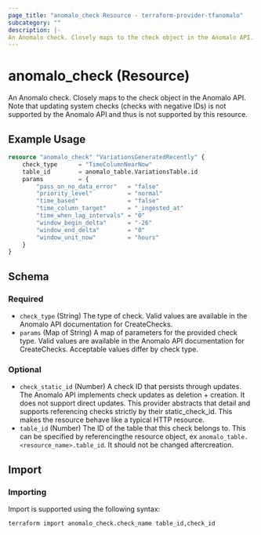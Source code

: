 ```yaml
---
page_title: "anomalo_check Resource - terraform-provider-tfanomalo"
subcategory: ""
description: |-
An Anomalo check. Closely maps to the check object in the Anomalo API. Note that updating system checks (checks with negative IDs) is not supported by the Anomalo API and thus is not supported by this resource.
---
```


# anomalo_check (Resource)

An Anomalo check. Closely maps to the check object in the Anomalo API. Note that updating system checks (checks with negative IDs) is not supported by the Anomalo API and thus is not supported by this resource.

## Example Usage

```terraform
resource "anomalo_check" "VariationsGeneratedRecently" {
    check_type      = "TimeColumnNearNow"
    table_id        = anomalo_table.VariationsTable.id
    params          = {
        "pass_on_no_data_error"   = "false"
        "priority_level"          = "normal"
        "time_based"              = "false"
        "time_column_target"      = "_ingested_at"
        "time_when_lag_intervals" = "0"
        "window_begin_delta"      = "-26"
        "window_end_delta"        = "0"
        "window_unit_now"         = "hours"
    }
}
```

<!-- schema generated by tfplugindocs -->
## Schema

### Required

- `check_type` (String) The type of check. Valid values are available in the Anomalo API documentation for CreateChecks.
- `params` (Map of String) A map of parameters for the provided check type. Valid values are available in the Anomalo API documentation for CreateChecks. Acceptable values differ by check type.

### Optional

- `check_static_id` (Number) A check ID that persists through updates. The Anomalo API implements check updates as deletion + creation. It does not support direct updates. This provider abstracts that detail and supports referencing checks strictly by their static_check_id. This makes the resource behave like a typical HTTP resource.
- `table_id` (Number) The ID of the table that this check belongs to. This can be specified by referencingthe resource object, ex `anomalo_table.<resource_name>.table_id`. It should not be changed aftercreation.



## Import

### Importing

Import is supported using the following syntax:

```shell
terraform import anomalo_check.check_name table_id,check_id
```

